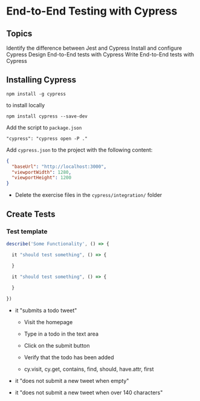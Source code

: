 # End-to-End Testing with Cypress

## Topics

Identify the difference between Jest and Cypress
Install and configure Cypress
Design End-to-End tests with Cypress
Write End-to-End tests with Cypress

## Installing Cypress

`npm install -g cypress`

to install locally

`npm install cypress --save-dev`  

Add the script to `package.json`

`"cypress": "cypress open -P ."`

Add `cypress.json` to the project with the following content:

```json
{
  "baseUrl": "http://localhost:3000",
  "viewportWidth": 1280,
  "viewportHeight": 1200
}
```

- Delete the exercise files in the `cypress/integration/` folder

## Create Tests

### Test template

```js
describe('Some Functionality', () => {

  it "should test something", () => {

  }

  it "should test something", () => {
  
  }

})
```

- it "submits a todo tweet"

  - Visit the homepage
  - Type in a todo in the text area
  - Click on the submit button
  - Verify that the todo has been added

  - cy.visit, cy.get, contains, find, should, have.attr, first

- it "does not submit a new tweet when empty"

- it "does not submit a new tweet when over 140 characters"

